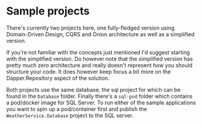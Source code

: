 # Sample projects

There's currently two projects here, one fully-fledged version using Domain-Driven Design, CQRS and Onion architecture as well as a simplified version.

If you're not familiar with the concepts just mentioned I'd suggest starting with the simplified version.
Do however note that the simplified version has pretty much zero architecture and really doesn't represent how you should structure your code. 
It does however keep focus a bit more on the Dapper.Repository aspect of the solution.

Both projects use the same database, the sql project for which can be found in the `Database` folder. Finally there's a `sql-pod` folder which contains a pod/docker image for SQL Server. To run either of the sample applications you want to spin up a pod/container first and publish the `WeatherService.Database` project to the SQL server.